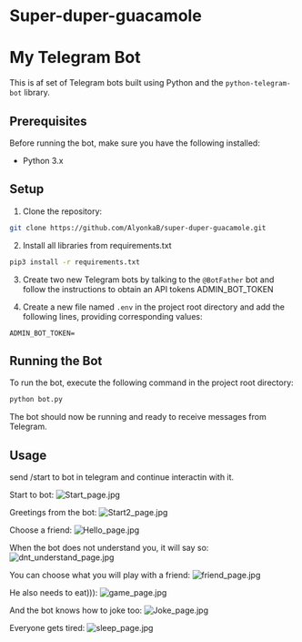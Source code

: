 # Super-duper-guacamole
# My Telegram Bot

This is af 
set of Telegram bots built using Python and the `python-telegram-bot` library.

## Prerequisites

Before running the bot, make sure you have the following installed:

- Python 3.x

## Setup

1. Clone the repository:
```bash
git clone https://github.com/AlyonkaB/super-duper-guacamole.git
```

2. Install all libraries from requirements.txt

```bash
pip3 install -r requirements.txt
```

3. Create two new Telegram bots by talking to the `@BotFather` bot and follow the instructions to obtain an API tokens ADMIN_BOT_TOKEN


4. Create a new file named `.env` in the project root directory and add the following lines, providing corresponding values:

```
ADMIN_BOT_TOKEN=
```


## Running the Bot

To run the bot, execute the following command in the project root directory:

```bash
python bot.py
```


The bot should now be running and ready to receive messages from Telegram.

## Usage

send /start to bot in telegram and continue interactin with it.

Start to bot:
![Start_page.jpg](project_media_file/Start_page.jpg)

Greetings from the bot:
![Start2_page.jpg](project_media_file/Start2_page.jpg)

Choose a friend:
![Hello_page.jpg](project_media_file/Hello_page.jpg)

When the bot does not understand you, it will say so:
![dnt_understand_page.jpg](project_media_file/dnt_understand_page.jpg)

You can choose what you will play with a friend:
![friend_page.jpg](project_media_file/friend_page.jpg)

He also needs to eat))):
![game_page.jpg](project_media_file/game_page.jpg)

And the bot knows how to joke too:
![Joke_page.jpg](project_media_file/Joke_page.jpg)

Everyone gets tired:
![sleep_page.jpg](project_media_file/sleep_page.jpg)
